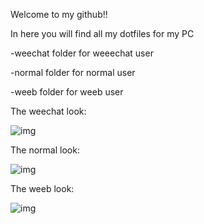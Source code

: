 Welcome to my github!!

In here you will find all my dotfiles for my PC

-weechat folder for weeechat user

-normal folder for normal user

-weeb folder for weeb user

The weechat look:

![img](https://i.imgur.com/nW8vrX5.png)

The normal look:

![img](https://i.imgur.com/dzmpIWl.png)

The weeb look:

![img](https://i.imgur.com/QmAJjbR.png)
